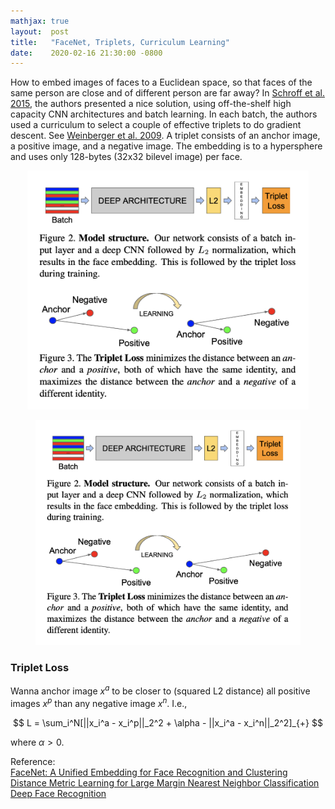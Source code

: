 ```yaml
---
mathjax: true
layout:  post
title:   "FaceNet, Triplets, Curriculum Learning"
date:    2020-02-16 21:30:00 -0800
---
```

How to embed images of faces to a Euclidean space, so that faces of the same person are close and of different person are far away? In [Schroff et al. 2015][FaceNet: A Unified Embedding for Face Recognition and Clustering], the authors presented a nice solution, using off-the-shelf high capacity CNN architectures and batch learning. In each batch, the authors used a curriculum to select a couple of effective triplets to do gradient descent. See [Weinberger et al. 2009][Distance Metric Learning for Large Margin Nearest Neighbor Classification]. A triplet consists of an anchor image, a positive image, and a negative image. The embedding is to a hypersphere and uses only 128-bytes (32x32 bilevel image) per face.

<center><img src="/assets/facenet.png" width="450"/></center>

<figure id='SCA_overview'>
  <img style="display: box; margin: auto" src="/assets/facenet.png"/>
</figure>

### Triplet Loss
Wanna anchor image $x^a$ to be closer to (squared L2 distance) all positive images $x^p$ than any negative image $x^n$. I.e.,

$$
L = \sum_i^N[||x_i^a - x_i^p||_2^2 + \alpha - ||x_i^a - x_i^n||_2^2]_{+}
$$

where $\alpha > 0$.

Reference:  
[FaceNet: A Unified Embedding for Face Recognition and Clustering][FaceNet: A Unified Embedding for Face Recognition and Clustering]  
[Distance Metric Learning for Large Margin Nearest Neighbor Classification][Distance Metric Learning for Large Margin Nearest Neighbor Classification]  
[Deep Face Recognition][Deep Face Recognition]

[FaceNet: A Unified Embedding for Face Recognition and Clustering]: https://arxiv.org/pdf/1503.03832.pdf
[Distance Metric Learning for Large Margin Nearest Neighbor Classification]: http://jmlr.csail.mit.edu/papers/volume10/weinberger09a/weinberger09a.pdf
[Deep Face Recognition]: https://www.robots.ox.ac.uk/~vgg/publications/2015/Parkhi15/parkhi15.pdf
